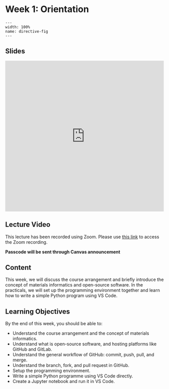 # Week 1: Orientation
```{image} ../figures/orientation_title.jpg
---
width: 100%
name: directive-fig
---
```

## Slides
<iframe src="https://docs.google.com/presentation/d/e/2PACX-1vRN9R-AyTOa_WDo_4XlM7DlEEPQ5pwzCRLWegMFMhCOLdoDFJ8O4tkOcaUbAjdYr8ETSqPfq97uUalQ/embed?start=false&loop=false&delayms=3000" frameborder="0" width="100%" height="480" allowfullscreen="true" mozallowfullscreen="true" webkitallowfullscreen="true"></iframe>

## Lecture Video
This lecture has been recorded using Zoom. Please use [this link](https://nus-sg.zoom.us/rec/share/LsiPQWm4UAwimrX8AcYsbxPtKLuiIcvufGX0Tz9U6F8qskhErBDPZCdsSC_rNKcd.aJMhx6mzEJGZM_BB ) to access the Zoom recording.

**Passcode will be sent through Canvas announcement**

## Content
This week, we will discuss the course arrangement and briefly introduce the concept of materials informatics and open-source software. In the practicals, we will set up the programming environment together and learn how to write a simple Python program using VS Code.

## Learning Objectives
By the end of this week, you should be able to:
- Understand the course arrangement and the concept of materials informatics.
- Understand what is open-source software, and hosting platforms like GitHub and GitLab.
- Understand the general workflow of GitHub: commit, push, pull, and merge.
- Understand the branch, fork, and pull request in GitHub.
- Setup the programming environment.
- Write a simple Python programme using VS Code directly.
- Create a Jupyter notebook and run it in VS Code.